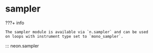 # sampler

???+ info

    The sampler module is available via `n.sampler` and can be used
    on loops with instrument type set to `mono_sampler`.

::: neon.sampler
